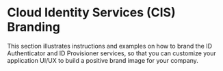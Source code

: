 # Cloud Identity Services (CIS) Branding
This section illustrates instructions and examples on how to brand the ID Authenticator and ID Provisioner services, so that you can customize your application UI/UX to build a positive brand image for your company.
